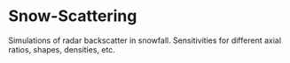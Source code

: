 # Snow-Scattering
Simulations of radar backscatter in snowfall. Sensitivities for different axial ratios, shapes, densities, etc.
